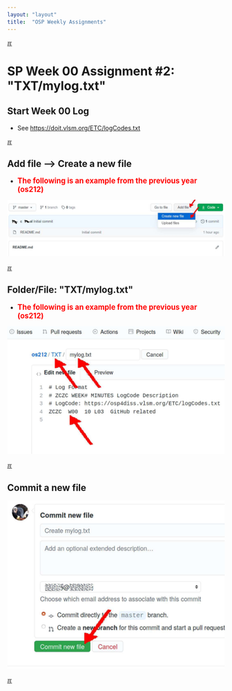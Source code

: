 ```yaml
---
layout: "layout"
title:  "OSP Weekly Assignments"
---
```


[&#x213C;](#endofpage)<br id="idx00">
# SP Week 00 Assignment #2: "TXT/mylog.txt"

## Start Week 00 Log

* See <https://doit.vlsm.org/ETC/logCodes.txt>

[&#x213C;](#)<br id="idx01">
## Add file --> Create a new file

* <span style="color:red; font-weight:bold; font-size:larger;">The 
  following is an example from the previous year (os212)</span>

<img src="assets/images/os-github-new.jpg"  width="960">

[&#x213C;](#)<br id="idx02">
## Folder/File: "TXT/mylog.txt"

* <span style="color:red; font-weight:bold; font-size:larger;">The 
  following is an example from the previous year (os212)</span>

<img src="assets/images/os-github-file.jpg"  width="960">

[&#x213C;](#)<br id="idx03">
## Commit a new file

<img src="assets/images/os-github-commit.jpg"  width="960">

[&#x213C;](#)<br id="endofpage"><br>
